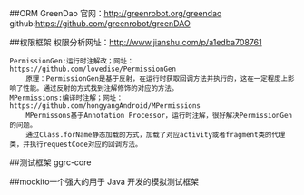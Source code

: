 ##ORM
	GreenDao
		官网：http://greenrobot.org/greendao
		github:https://github.com/greenrobot/greenDAO

##权限框架
	权限分析网址：http://www.jianshu.com/p/a1edba708761

	PermissionGen:运行时注解改；网址：https://github.com/lovedise/PermissionGen
		原理：PermissionGen是基于反射，在运行时获取回调方法并执行的，这在一定程度上影响了性能。通过反射的方式找到注解修饰的对应的方法。
	MPermissions:编译时注解；网址：https://github.com/hongyangAndroid/MPermissions
		MPermissons基于Annotation Processor，运行时注解，很好解决PermissionGen的问题。
		通过Class.forName静态加载的方式，加载了对应activity或者fragment类的代理类，并执行requestCode对应的回调方法。

##测试框架 ggrc-core

##mockito一个强大的用于 Java 开发的模拟测试框架 